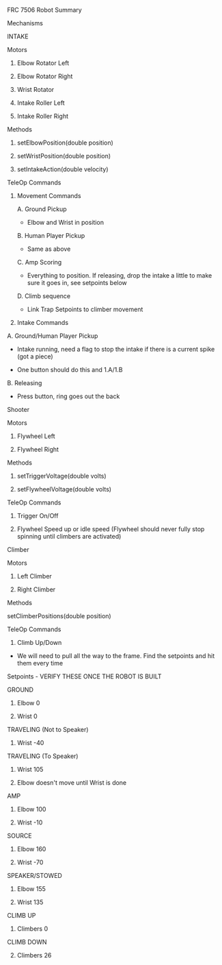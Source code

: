 FRC 7506 Robot Summary

Mechanisms

INTAKE	

Motors

1. Elbow Rotator Left

2. Elbow Rotator Right
 
3. Wrist Rotator

4. Intake Roller Left

5. Intake Roller Right
	
Methods

1. setElbowPosition(double position)

2. setWristPosition(double position)

3. setIntakeAction(double velocity)
	
TeleOp Commands

1. Movement Commands

	A. Ground Pickup

	- Elbow and Wrist in position

  	B. Human Player Pickup

	- Same as above
	
 	C. Amp Scoring
	
 	- Everything to position. If releasing, drop the intake a little to make sure it goes in, see setpoints below
	
 	D. Climb sequence
	
 	- Link Trap Setpoints to climber movement
		
  2. Intake Commands
			
   A. Ground/Human Player Pickup
   
   - Intake running, need a flag to stop the intake if there is a current spike (got a piece)
   
   -   One button should do this and 1.A/1.B
			
   B. Releasing
   
   - Press button, ring goes out the back
	
Shooter

	
 Motors
		
  1. Flywheel Left
		
  2. Flywheel Right
	
 Methods
		
  1. setTriggerVoltage(double volts)

  2. setFlywheelVoltage(double volts)

 TeleOp Commands

  1. Trigger On/Off

  2. Flywheel Speed up or idle speed (Flywheel should never fully stop spinning until climbers are activated)



Climber

 Motors

  1. Left Climber

  2. Right Climber

 Methods

  setClimberPositions(double position)

 TeleOp Commands

  1. Climb Up/Down

   - We will need to pull all the way to the frame. Find the setpoints and hit them every time



Setpoints - VERIFY THESE ONCE THE ROBOT IS BUILT

GROUND

 1. Elbow 0

 2. Wrist 0

TRAVELING (Not to Speaker)

 1. Wrist -40

TRAVELING (To Speaker)

 1. Wrist 105

 2. Elbow doesn't move until Wrist is done

AMP

 1. Elbow 100

 2. Wrist -10
    
SOURCE

 1. Elbow 160

 2. Wrist -70

SPEAKER/STOWED

 1. Elbow 155

 2. Wrist 135

CLIMB UP

 1. Climbers 0

CLIMB DOWN

 2. Climbers 26
